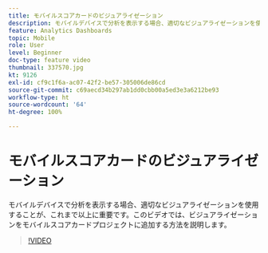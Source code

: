 ```yaml
---
title: モバイルスコアカードのビジュアライゼーション
description: モバイルデバイスで分析を表示する場合、適切なビジュアライゼーションを使用することが、これまで以上に重要です。このビデオでは、ビジュアライゼーションをモバイルスコアカードプロジェクトに追加する方法を説明します。
feature: Analytics Dashboards
topic: Mobile
role: User
level: Beginner
doc-type: feature video
thumbnail: 337570.jpg
kt: 9126
exl-id: cf9c1f6a-ac07-42f2-be57-305006de86cd
source-git-commit: c69aecd34b297ab1dd0cbb00a5ed3e3a6212be93
workflow-type: ht
source-wordcount: '64'
ht-degree: 100%

---
```


# モバイルスコアカードのビジュアライゼーション

モバイルデバイスで分析を表示する場合、適切なビジュアライゼーションを使用することが、これまで以上に重要です。このビデオでは、ビジュアライゼーションをモバイルスコアカードプロジェクトに追加する方法を説明します。

>[!VIDEO](https://video.tv.adobe.com/v/337570/?quality=12&learn=on)
